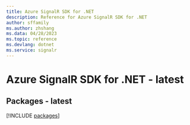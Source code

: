 ```yaml
---
title: Azure SignalR SDK for .NET
description: Reference for Azure SignalR SDK for .NET
author: sffamily
ms.author: zhshang
ms.data: 04/28/2023
ms.topic: reference
ms.devlang: dotnet
ms.service: signalr
---
```

# Azure SignalR SDK for .NET - latest
## Packages - latest
[!INCLUDE [packages](signalr-index.md)]